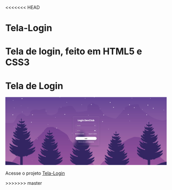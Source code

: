<<<<<<< HEAD
# Tela-Login
Tela de login, feito em HTML5 e CSS3
=======
<h1>Tela de Login</h1>
<img src="image/Projeto-pronto.png"></img>
<p>Acesse o projeto <a href="https://filipe520.github.io/Tela-Login/" target="_blank" rel="external">Tela-Login</a></p>
>>>>>>> master

